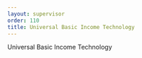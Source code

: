 ```yaml
---
layout: supervisor
order: 110
title: Universal Basic Income Technology
---
```


Universal Basic Income Technology
